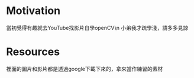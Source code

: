 # Motivation
當初覺得有趣就去YouTube找影片自學openCV\n
小弟我才疏學淺，請多多見諒
# Resources
裡面的圖片和影片都是透過google下載下來的，拿來當作練習的素材
